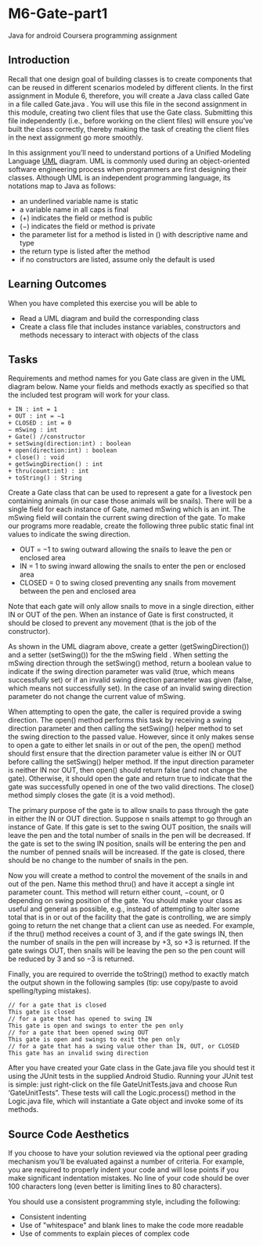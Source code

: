 # M6-Gate-part1
Java for android Coursera programming assignment
## Introduction
Recall that one design goal of building classes is to create components that can be reused in
different scenarios modeled by different clients. In the first assignment in Module 6,
therefore, you will create a Java class called Gate in a file called Gate.java . You will use this
file in the second assignment in this module, creating two client files that use the Gate class.
Submitting this file independently (i.e., before working on the client files) will ensure
you’ve built the class correctly, thereby making the task of creating the client files in the
next assignment go more smoothly.

In this assignment you’ll need to understand portions of a Unified Modeling Language [UML](https://en.wikipedia.org/wiki/Unified_Modeling_Language)
diagram. UML is commonly used during an object-oriented software
engineering process when programmers are first designing their classes. Although UML is
an independent programming language, its notations map to Java as follows:

* an underlined variable name is static
* a variable name in all caps is final
* (+) indicates the field or method is public
* (−) indicates the field or method is private
* the parameter list for a method is listed in () with descriptive name and type
* the return type is listed after the method
* if no constructors are listed, assume only the default is used
## Learning Outcomes
When you have completed this exercise you will be able to
* Read a UML diagram and build the corresponding class
* Create a class file that includes instance variables, constructors and methods necessary to interact with objects of the class
## Tasks
Requirements and method names for you Gate class are given in the UML diagram below.
Name your fields and methods exactly as specified so that the included test program will
work for your class.
```
+ IN : int = 1
+ OUT : int = −1
+ CLOSED : int = 0
− mSwing : int
+ Gate() //constructor
+ setSwing(direction:int) : boolean
+ open(direction:int) : boolean
+ close() : void
+ getSwingDirection() : int
+ thru(count:int) : int
+ toString() : String
```
Create a Gate class that can be used to represent a gate for a livestock pen containing
animals (in our case those animals will be snails). There will be a single field for each
instance of Gate, named mSwing which is an int. The mSwing field will contain the current
swing direction of the gate. To make our programs more readable, create the following
three public static final int values to indicate the swing direction.

* OUT = −1 to swing outward allowing the snails to leave the pen or enclosed area
* IN = 1 to swing inward allowing the snails to enter the pen or enclosed area
* CLOSED = 0 to swing closed preventing any snails from movement between the pen and enclosed area

Note that each gate will only allow snails to move in a single direction, either IN or OUT of
the pen. When an instance of Gate is first constructed, it should be closed to prevent any
movement (that is the job of the constructor).

As shown in the UML diagram above, create a getter (getSwingDirection()) and a setter
(setSwing()) for the the mSwing field . When setting the mSwing direction through the
setSwing() method, return a boolean value to indicate if the swing direction parameter was
valid (true, which means successfully set) or if an invalid swing direction parameter was
given (false, which means not successfully set). In the case of an invalid swing direction
parameter do not change the current value of mSwing.

When attempting to open the gate, the caller is required provide a swing direction. The
open() method performs this task by receiving a swing direction parameter and then
calling the setSwing() helper method to set the swing direction to the passed value.
However, since it only makes sense to open a gate to either let snails in or out of the pen,
the open() method should first ensure that the direction parameter value is either IN or
OUT before calling the setSwing() helper method. If the input direction parameter is
neither IN nor OUT, then open() should return false (and not change the gate). Otherwise, it
should open the gate and return true to indicate that the gate was successfully opened in
one of the two valid directions. The close() method simply closes the gate (it is a void
method).

The primary purpose of the gate is to allow snails to pass through the gate in either the IN
or OUT direction. Suppose n snails attempt to go through an instance of Gate. If this gate is
set to the swing OUT position, the snails will leave the pen and the total number of snails in
the pen will be decreased. If the gate is set to the swing IN position, snails will be entering
the pen and the number of penned snails will be increased. If the gate is closed, there
should be no change to the number of snails in the pen.

Now you will create a method to control the movement of the snails in and out of the pen.
Name this method thru() and have it accept a single int parameter count. This method will
return either count, −count, or 0 depending on swing position of the gate. You should make
your class as useful and general as possible, e.g., instead of attempting to alter some total
that is in or out of the facility that the gate is controlling, we are simply going to return the
net change that a client can use as needed. For example, if the thru() method receives a
count of 3, and if the gate swings IN, then the number of snails in the pen will increase by
+3, so +3 is returned. If the gate swings OUT, then snails will be leaving the pen so the pen
count will be reduced by 3 and so −3 is returned.

Finally, you are required to override the toString() method to exactly match the output
shown in the following samples (tip: use copy/paste to avoid spelling/typing mistakes).
```
// for a gate that is closed
This gate is closed
// for a gate that has opened to swing IN
This gate is open and swings to enter the pen only
// for a gate that been opened swing OUT
This gate is open and swings to exit the pen only
// for a gate that has a swing value other than IN, OUT, or CLOSED
This gate has an invalid swing direction
```
After you have created your Gate class in the Gate.java file you should test it using the JUnit
tests in the supplied Android Studio. Running your JUnit test is simple: just right-click on
the file GateUnitTests.java and choose Run ‘GateUnitTests”. These tests will call the
Logic.process() method in the Logic.java file, which will instantiate a Gate object and invoke
some of its methods.
## Source Code Aesthetics
If you choose to have your solution reviewed via the optional peer grading mechanism
you’ll be evaluated against a number of criteria. For example, you are required to properly
indent your code and will lose points if you make significant indentation mistakes. No line
of your code should be over 100 characters long (even better is limiting lines to 80
characters).

You should use a consistent programming style, including the following:
* Consistent indenting
* Use of "whitespace" and blank lines to make the code more readable
* Use of comments to explain pieces of complex code
